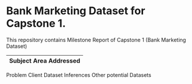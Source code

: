 # Bank Marketing Dataset for Capstone 1.

This repository contains Milestone Report of Capstone 1 (Bank Marketing Dataset)

|Subject Area Addressed|
|:---|
Problem
Client
Dataset
Inferences
Other potential Datasets